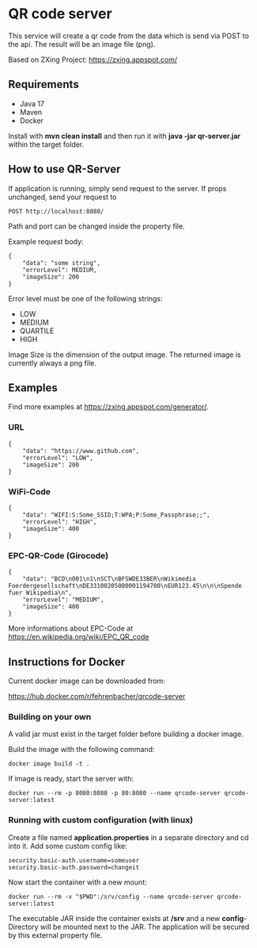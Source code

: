 # QR code server

This service will create a qr code from the data which is send via POST to the api. The
result will be an image file (png).

Based on ZXing Project: https://zxing.appspot.com/

## Requirements

- Java 17
- Maven
- Docker

Install with **mvn clean install** and then run it with **java -jar qr-server.jar** within the target folder.

## How to use QR-Server
If application is running, simply send request to the server. If props unchanged,
send your request to

    POST http://localhost:8080/

Path and port can be changed inside the property file.

Example request body:

    {
        "data": "some string",
        "errorLevel": MEDIUM,
        "imageSize": 200
    }

Error level must be one of the following strings: 
- LOW
- MEDIUM
- QUARTILE
- HIGH

Image Size is the dimension of the output image. The returned image is currently
always a png file.

## Examples

Find more examples at https://zxing.appspot.com/generator/.

### URL
    {
        "data": "https://www.github.com",
        "errorLevel": "LOW",
        "imageSize": 200
    }

### WiFi-Code
    {
        "data": "WIFI:S:Some_SSID;T:WPA;P:Some_Passphrase;;",
        "errorLevel": "HIGH",
        "imageSize": 400
    }

### EPC-QR-Code (Girocode)

    {
        "data": "BCD\n001\n1\nSCT\nBFSWDE33BER\nWikimedia Foerdergesellschaft\nDE33100205000001194700\nEUR123.45\n\n\nSpende fuer Wikipedia\n",
        "errorLevel": "MEDIUM",
        "imageSize": 400
    }

More informations about EPC-Code at https://en.wikipedia.org/wiki/EPC_QR_code

## Instructions for Docker

Current docker image can be downloaded from:

https://hub.docker.com/r/fehrenbacher/qrcode-server

### Building on your own

A valid jar must exist in the target folder before building a docker image.

Build the image with the following command:

    docker image build -t .

If image is ready, start the server with:

    docker run --rm -p 8080:8080 -p 80:8080 --name qrcode-server qrcode-server:latest

### Running with custom configuration (with linux)

Create a file named **application.properties** in a separate directory and cd into it. Add some custom config like:

    security.basic-auth.username=someuser
    security.basic-auth.password=changeit

Now start the container with a new mount:  

    docker run --rm -v "$PWD":/srv/config --name qrcode-server qrcode-server:latest

The executable JAR inside the container exists at **/srv** and a new **config**-Directory will be mounted
next to the JAR. The application will be secured by this external property file.